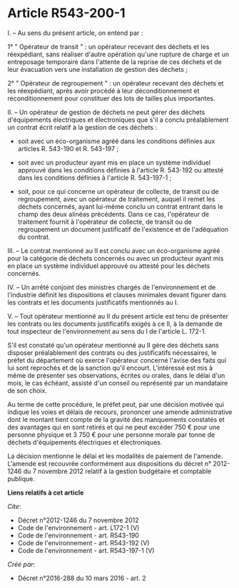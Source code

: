 # Article R543-200-1

I. – Au sens du présent article, on entend par : 

1° " Opérateur de transit " : un opérateur recevant des déchets et les réexpédiant, sans réaliser d'autre opération qu'une
rupture de charge et un entreposage temporaire dans l'attente de la reprise de ces déchets et de leur évacuation vers une
installation de gestion des déchets ; 

2° " Opérateur de regroupement " : un opérateur recevant des déchets et les réexpédiant, après avoir procédé à leur
déconditionnement et reconditionnement pour constituer des lots de tailles plus importantes. 

II. – Un opérateur de gestion de déchets ne peut gérer des déchets d'équipements électriques et électroniques que s'il a
conclu préalablement un contrat écrit relatif à la gestion de ces déchets :

- soit avec un éco-organisme agréé dans les conditions définies aux articles R. 543-190 et R. 543-197 ;

- soit avec un producteur ayant mis en place un système individuel approuvé dans les conditions définies à l'article R.
543-192 ou attesté dans les conditions définies à l'article R. 543-197-1 ;

- soit, pour ce qui concerne un opérateur de collecte, de transit ou de regroupement, avec un opérateur de traitement, auquel
il remet les déchets concernés, ayant lui-même conclu un contrat entrant dans le champ des deux alinéas précédents. Dans ce
cas, l'opérateur de traitement fournit à l'opérateur de collecte, de transit ou de regroupement un document justificatif de
l'existence et de l'adéquation du contrat. 

III. – Le contrat mentionné au II est conclu avec un éco-organisme agréé pour la catégorie de déchets concernés ou avec un
producteur ayant mis en place un système individuel approuvé ou attesté pour les déchets concernés. 

IV. – Un arrêté conjoint des ministres chargés de l'environnement et de l'industrie définit les dispositions et clauses
minimales devant figurer dans les contrats et les documents justificatifs mentionnés au I. 

V. – Tout opérateur mentionné au II du présent article est tenu de présenter les contrats ou les documents justificatifs
exigés à ce II, à la demande de tout inspecteur de l'environnement au sens du I de l'article L. 172-1. 

S'il est constaté qu'un opérateur mentionné au II gère des déchets sans disposer préalablement des contrats ou des
justificatifs nécessaires, le préfet du département où exerce l'opérateur concerné l'avise des faits qui lui sont reprochés
et de la sanction qu'il encourt. L'intéressé est mis à même de présenter ses observations, écrites ou orales, dans le délai
d'un mois, le cas échéant, assisté d'un conseil ou représenté par un mandataire de son choix. 

Au terme de cette procédure, le préfet peut, par une décision motivée qui indique les voies et délais de recours, prononcer
une amende administrative dont le montant tient compte de la gravité des manquements constatés et des avantages qui en sont
retirés et qui ne peut excéder 750 € pour une personne physique et 3 750 € pour une personne morale par tonne de déchets
d'équipements électriques et électroniques. 

La décision mentionne le délai et les modalités de paiement de l'amende. L'amende est recouvrée conformément aux dispositions
du décret n° 2012-1246 du 7 novembre 2012 relatif à la gestion budgétaire et comptable publique.

**Liens relatifs à cet article**

_Cite_:

  - Décret n°2012-1246 du 7 novembre 2012
  - Code de l'environnement - art. L172-1 (V)
  - Code de l'environnement - art. R543-190
  - Code de l'environnement - art. R543-192 (V)
  - Code de l'environnement - art. R543-197-1 (V)

_Créé par_:

  - Décret n°2016-288 du 10 mars 2016 - art. 2
